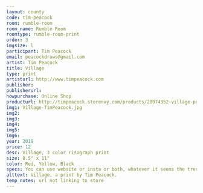 ```yaml
---
layout: county 
code: tim-peacock
room: rumble-room
room_name: Rumble Room
roomtype: rumble-room-print
order: 3
imgsize: l
participant: Tim Peacock
email: peacockdraws@gmail.com
artist: Tim Peacock
title: Village
type: print
artisturl: http://www.timpeacock.com
publisher: 
publisherurl: 
howpurchase: Online Shop
producturl: http://timpeacock.storenvy.com/products/28974352-village-print
img1: Village-TimPeacock.jpg
img2: 
img3: 
img4: 
img5: 
img6: 
year: 2019
price: 12
desc: Village, 3 color risograph print
size: 8.5" x 11"
color: Red, Yellow, Black
specs: You can use website or insta or both, whatever it seems the trend is. 
alttext: Village, a print by Tim Peacock.
temp_notes: url not linking to store
---
```

